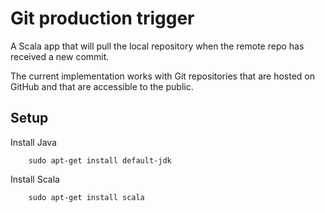 # Git production trigger
A Scala app that will pull the local repository when the remote repo has received a new commit.

The current implementation works with Git repositories that are hosted on GitHub and that are accessible to the public.

## Setup
Install Java
```
    sudo apt-get install default-jdk
```

Install Scala
```
    sudo apt-get install scala
```
